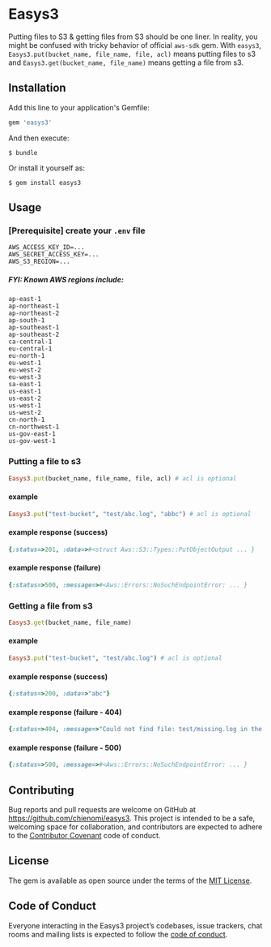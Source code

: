 # Easys3

Putting files to S3 & getting files from S3 should be one liner. In reality, you might be confused with tricky behavior of official `aws-sdk` gem. With `easys3`, `Easys3.put(bucket_name, file_name, file, acl)` means putting files to s3 and `Easys3.get(bucket_name, file_name)` means getting a file from s3.

## Installation

Add this line to your application's Gemfile:

```ruby
gem 'easys3'
```

And then execute:

    $ bundle

Or install it yourself as:

    $ gem install easys3

## Usage

### [Prerequisite] create your `.env` file
```
AWS_ACCESS_KEY_ID=...
AWS_SECRET_ACCESS_KEY=...
AWS_S3_REGION=...
```

##### FYI: Known AWS regions include:

```
ap-east-1
ap-northeast-1
ap-northeast-2
ap-south-1
ap-southeast-1
ap-southeast-2
ca-central-1
eu-central-1
eu-north-1
eu-west-1
eu-west-2
eu-west-3
sa-east-1
us-east-1
us-east-2
us-west-1
us-west-2
cn-north-1
cn-northwest-1
us-gov-east-1
us-gov-west-1
```


### Putting a file to s3
```ruby
Easys3.put(bucket_name, file_name, file, acl) # acl is optional
```

#### example
```ruby
Easys3.put("test-bucket", "test/abc.log", "abbc") # acl is optional
```

#### example response (success)
```ruby
{:status=>201, :data=>#<struct Aws::S3::Types::PutObjectOutput ... }
```

#### example response (failure)
```ruby
{:status=>500, :message=>#<Aws::Errors::NoSuchEndpointError: ... }
```

### Getting a file from s3
```ruby
Easys3.get(bucket_name, file_name)
```

#### example
```ruby
Easys3.put("test-bucket", "test/abc.log") # acl is optional
```

#### example response (success)
```ruby
{:status=>200, :data=>"abc"}
```

#### example response (failure - 404)
```ruby
{:status=>404, :message=>"Could not find file: test/missing.log in the bucket: test-bucket"}
```

#### example response (failure - 500)
```ruby
{:status=>500, :message=>#<Aws::Errors::NoSuchEndpointError: ... }
```

## Contributing

Bug reports and pull requests are welcome on GitHub at https://github.com/chienomi/easys3. This project is intended to be a safe, welcoming space for collaboration, and contributors are expected to adhere to the [Contributor Covenant](http://contributor-covenant.org) code of conduct.

## License

The gem is available as open source under the terms of the [MIT License](https://opensource.org/licenses/MIT).

## Code of Conduct

Everyone interacting in the Easys3 project’s codebases, issue trackers, chat rooms and mailing lists is expected to follow the [code of conduct](https://github.com/[USERNAME]/easys3/blob/master/CODE_OF_CONDUCT.md).
